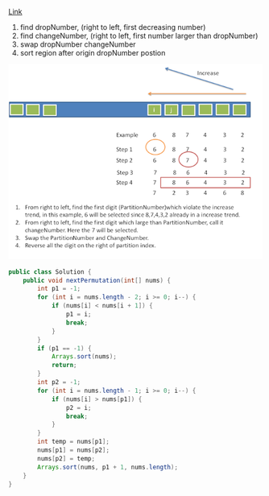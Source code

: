 [Link](https://leetcode.com/problems/next-permutation/)

1. find dropNumber, (right to left, first decreasing number)
2. find changeNumber, (right to left, first number larger than dropNumber)
3. swap dropNumber changeNumber
4. sort region after origin dropNumber postion

![](img/Photos/next-permutation.png)

```java
public class Solution {
    public void nextPermutation(int[] nums) {
        int p1 = -1;
        for (int i = nums.length - 2; i >= 0; i--) {
            if (nums[i] < nums[i + 1]) {
                p1 = i;
                break;
            } 
        }
        if (p1 == -1) {
            Arrays.sort(nums);
            return;
        }
        int p2 = -1;
        for (int i = nums.length - 1; i >= 0; i--) {
            if (nums[i] > nums[p1]) {
                p2 = i;
                break;
            }
        }
        int temp = nums[p1];
        nums[p1] = nums[p2];
        nums[p2] = temp;
        Arrays.sort(nums, p1 + 1, nums.length);
    }
}
```
